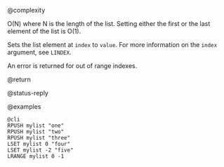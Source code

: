 @complexity

O(N) where N is the length of the list. Setting either the first or the last
element of the list is O(1).

Sets the list element at `index` to `value`. For more information on the
`index` argument, see `LINDEX`.

An error is returned for out of range indexes.

@return

@status-reply

@examples

    @cli
    RPUSH mylist "one"
    RPUSH mylist "two"
    RPUSH mylist "three"
    LSET mylist 0 "four"
    LSET mylist -2 "five"
    LRANGE mylist 0 -1

